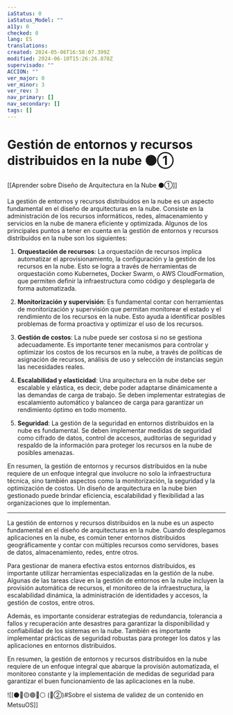 ```yaml
---
iaStatus: 0
iaStatus_Model: ""
a11y: 0
checked: 0
lang: ES
translations: 
created: 2024-05-06T16:58:07.399Z
modified: 2024-06-10T15:26:26.878Z
supervisado: ""
ACCION: ""
ver_major: 0
ver_minor: 3
ver_rev: 3
nav_primary: []
nav_secondary: []
tags: []
---
```

# Gestión de entornos y recursos distribuidos en la nube  ⚫①

[[Aprender sobre Diseño de Arquitectura en la Nube ⚫①]]

La gestión de entornos y recursos distribuidos en la nube es un aspecto fundamental en el diseño de arquitecturas en la nube. Consiste en la administración de los recursos informáticos, redes, almacenamiento y servicios en la nube de manera eficiente y optimizada. Algunos de los principales puntos a tener en cuenta en la gestión de entornos y recursos distribuidos en la nube son los siguientes:

1. **Orquestación de recursos**: La orquestación de recursos implica automatizar el aprovisionamiento, la configuración y la gestión de los recursos en la nube. Esto se logra a través de herramientas de orquestación como Kubernetes, Docker Swarm, o AWS CloudFormation, que permiten definir la infraestructura como código y desplegarla de forma automatizada.

2. **Monitorización y supervisión**: Es fundamental contar con herramientas de monitorización y supervisión que permitan monitorear el estado y el rendimiento de los recursos en la nube. Esto ayuda a identificar posibles problemas de forma proactiva y optimizar el uso de los recursos.

3. **Gestión de costos**: La nube puede ser costosa si no se gestiona adecuadamente. Es importante tener mecanismos para controlar y optimizar los costos de los recursos en la nube, a través de políticas de asignación de recursos, análisis de uso y selección de instancias según las necesidades reales.

4. **Escalabilidad y elasticidad**: Una arquitectura en la nube debe ser escalable y elástica, es decir, debe poder adaptarse dinámicamente a las demandas de carga de trabajo. Se deben implementar estrategias de escalamiento automático y balanceo de carga para garantizar un rendimiento óptimo en todo momento.

5. **Seguridad**: La gestión de la seguridad en entornos distribuidos en la nube es fundamental. Se deben implementar medidas de seguridad como cifrado de datos, control de accesos, auditorías de seguridad y respaldo de la información para proteger los recursos en la nube de posibles amenazas.

En resumen, la gestión de entornos y recursos distribuidos en la nube requiere de un enfoque integral que involucre no solo la infraestructura técnica, sino también aspectos como la monitorización, la seguridad y la optimización de costos. Un diseño de arquitectura en la nube bien gestionado puede brindar eficiencia, escalabilidad y flexibilidad a las organizaciones que lo implementan.

---

La gestión de entornos y recursos distribuidos en la nube es un aspecto fundamental en el diseño de arquitecturas en la nube. Cuando desplegamos aplicaciones en la nube, es común tener entornos distribuidos geográficamente y contar con múltiples recursos como servidores, bases de datos, almacenamiento, redes, entre otros.

Para gestionar de manera efectiva estos entornos distribuidos, es importante utilizar herramientas especializadas en la gestión de la nube. Algunas de las tareas clave en la gestión de entornos en la nube incluyen la provisión automática de recursos, el monitoreo de la infraestructura, la escalabilidad dinámica, la administración de identidades y accesos, la gestión de costos, entre otros.

Además, es importante considerar estrategias de redundancia, tolerancia a fallos y recuperación ante desastres para garantizar la disponibilidad y confiabilidad de los sistemas en la nube. También es importante implementar prácticas de seguridad robustas para proteger los datos y las aplicaciones en entornos distribuidos.

En resumen, la gestión de entornos y recursos distribuidos en la nube requiere de un enfoque integral que abarque la provisión automatizada, el monitoreo constante y la implementación de medidas de seguridad para garantizar el buen funcionamiento de las aplicaciones en la nube.

![[⚫🔴🟡🟢🔵⚪ (🔴②)#Sobre el sistema de validez de un contenido en MetsuOS]]


